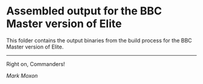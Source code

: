 # Assembled output for the BBC Master version of Elite

This folder contains the output binaries from the build process for the BBC Master version of Elite.

---

Right on, Commanders!

_Mark Moxon_